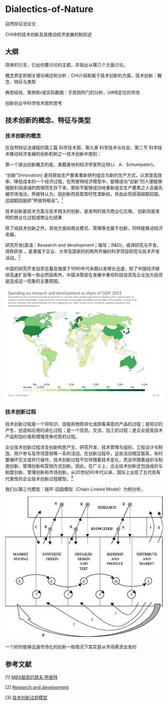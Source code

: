 # Dialectics-of-Nature
自然辩证法论文



CHI中的技术创新及其推动经济发展机制综述

## 大纲

简单的引言，引出你要讨论的主题，并指出从哪几个方面讨论。

概念界定和相关理论阐述和分析：CHI介绍和属于技术创新的方面，技术创新：概念、特征与类型

典型经验、案例和/或实际数据：手势厕所门的分析，UWB定位的市场

创新创业中科学技术观的思考

## 技术创新的概念、特征与类型

### 技术创新的概念

在自然辩证法课程的第三篇  科学技术观、第九章 科学技术与社会、第二节 科学技术推动经济发展的创新机制之一技术创新中提到：

第一个提出创新概念的是，美籍奥地利经济学家熊比特(J．A．Schumpeter)。

“创新”(Innovation) 是将原始生产要素重新排列组合为新的生产方式，以求提高效率、降低成本的一个经济过程。在熊彼特经济模型中，能够成功“创新”的人便能够摆脱利润递减的困境而生存下来，那些不能够成功地重新组合生产要素之人会最先被市场淘汰。熊彼特认为，因创新而获取暂时性垄断权，并由此而获得超额回报，这超额回报即“熊彼特租金”。[<sup>1</sup>](#refer-anchor-1)

技术创新是技术方面与技术相关的创新，是发明的首次商业化应用。 创新则是发明的商业化过程或商业化结果

除了纯技术创新之外，其他方面如商业模式、管理等也属于创新，同样能推动经济发展。

研究开发(英语：Research and development；缩写：R&D)，或译研究与开发，简称研发 ，是隶属于企业、大学及国家的机构所开展的科学项目研究与技术开发活动。[<sup>2</sup>](#refer-anchor-2)

中国的研究开发投资总量及强度于1990年代末期以来增长迅速，除了中国经济继续高速扩张等一些必然因素外，中国决策层在发展中重视科技投资及企业加大投资是造成这一现象的主要原因。

![Spending_on_research_and_development_as_share_of_GDP,_OWID](Spending_on_research_and_development_as_share_of_GDP,_OWID.svg)

### 技术创新过程

技术创新过程是一个将知识、技能和物质转化成顾客满意的产品的过程；是知识的产生、创造和应用的进化过程；是一个信息。交流、加工的过程；是企业提高技术产品附加价值和增强竞争优势的过程。

企业技术创新过程涉及创新构思产生、研究开发、技术管理与组织、工程设计与制造、用户参与及市场营销等一系列活动。在创新过程中，这些活动相互联系，有时要循环交叉或并行操作。技术创新过程不仅伴随着技术变化，而且伴随着组织与制度创新、管理创新和营销方式创新。因此，在广义上，企业技术创新还包括组织与制度创新、管理创新和市场创新。从20世纪60年代以来，国际上出现了五代具有代表性的企业技术创新过程模型。[<sup>3</sup>](#refer-anchor-3)

我们以第三代模型：链环-回路模型（Chain-Linked Model）为例分析。

![The Chain-Linked Model of Innovation  ](The-Chain-Linked-Model-of-Innovation.png)

一个好的能够迅速市场化的创新一般情况下其实是从市场需求出发的

## 参考文献

<div id="refer-anchor-1"></div> 

[1] [MBA智库约瑟夫·熊彼特](https://wiki.mbalib.com/wiki/%E7%BA%A6%E7%91%9F%E5%A4%AB%C2%B7%E7%86%8A%E5%BD%BC%E7%89%B9)

<div id="refer-anchor-2"></div> 

[2] [Research and development](https://en.wikipedia.org/wiki/Research_and_development)

<div id="refer-anchor-3"></div> 

[3] [技术创新过程模型](https://wenku.baidu.com/view/40267e61a5e9856a5612605a.html)